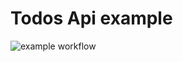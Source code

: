 # Todos Api example

![example workflow](https://github.com/github/docs/actions/workflows/main.yml/badge.svg)
